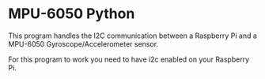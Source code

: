 # MPU-6050 Python

This program handles the I2C communication between a Raspberry Pi and a MPU-6050 Gyroscope/Accelerometer sensor.

For this program to work you need to have i2c enabled on your Raspberry Pi.